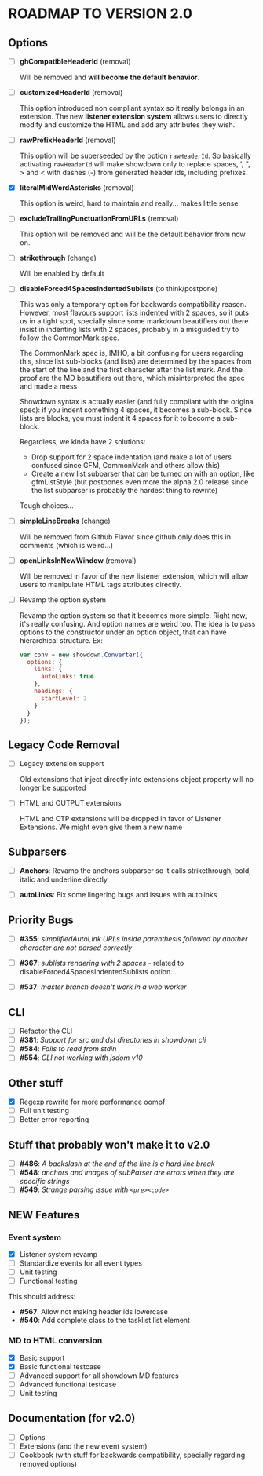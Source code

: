 # ROADMAP TO VERSION 2.0


## Options

- [ ] **ghCompatibleHeaderId** (removal)

    Will be removed and **will become the default behavior**.
    
- [ ] **customizedHeaderId** (removal)

    This option introduced non compliant syntax so it really belongs in an extension.
    The new **listener extension system** allows users to directly modify and customize
    the HTML and add any attributes they wish. 

- [ ] **rawPrefixHeaderId** (removal)

    This option will be superseeded by the option `rawHeaderId`. So basically activating `rawHeaderId` will make
    showdown only to replace spaces, ', ", > and < with dashes (-) from generated header ids, including prefixes.

- [X] **literalMidWordAsterisks** (removal)

    This option is weird, hard to maintain and really... makes little sense.

- [ ] **excludeTrailingPunctuationFromURLs** (removal)

    This option will be removed and will be the default behavior from now on.

- [ ] **strikethrough** (change)

    Will be enabled by default

- [ ] **disableForced4SpacesIndentedSublists** (to think/postpone)

    This was only a temporary option for backwards compatibility reason. However, most flavours support lists indented
    with 2 spaces, so it puts us in a tight spot, specially since some markdown beautifiers out there insist in
    indenting lists with 2 spaces, probably in a misguided try to follow the CommonMark spec.
    
    The CommonMark spec is, IMHO, a bit confusing for users regarding this, since list sub-blocks (and lists) 
    are determined by the spaces from the start of the line and the first character after the list mark. And the proof
    are the MD beautifiers out there, which misinterpreted the spec and made a mess 
    
    Showdown syntax is actually easier (and fully compliant with the original spec): if you indent something 4 spaces,
    it becomes a sub-block. Since lists are blocks, you must indent it 4 spaces for it to become a sub-block.
    
    Regardless, we kinda have 2 solutions:
    
    - Drop support for 2 space indentation (and make a lot of users confused since GFM, CommonMark and others allow this)
    - Create a new list subparser that can be turned on with an option, like gfmListStyle
      (but postpones even more the alpha 2.0 release since the list subparser is probably the hardest thing to rewrite)
    
    Tough choices...

- [ ] **simpleLineBreaks** (change)

    Will be removed from Github Flavor since github only does this in comments (which is weird...)

- [ ] **openLinksInNewWindow** (removal)

    Will be removed in favor of the new listener extension, which will allow users to manipulate HTML tags attributes
    directly.
    
- [ ] Revamp the option system

    Revamp the option system so that it becomes more simple. Right now, it's really confusing. And option names are weird
    too. The idea is to pass options to the constructor under an option object, that can have hierarchical structure.
    Ex:
    
    ```js
    var conv = new showdown.Converter({ 
      options: { 
        links: {
          autoLinks: true
        },
        headings: {
          startLevel: 2
        }
      }
    });
    ``` 

## Legacy Code Removal
- [ ] Legacy extension support
        
    Old extensions that inject directly into extensions object property will no longer be supported
    
- [ ] HTML and OUTPUT extensions
    
    HTML and OTP extensions will be dropped in favor of Listener Extensions. We might even give them a new name
    
## Subparsers
- [ ] **Anchors**: Revamp the anchors subparser so it calls strikethrough, bold, italic and underline directly
- [ ] **autoLinks**: Fix some lingering bugs and issues with autolinks


## Priority Bugs
- [ ] **#355**: *simplifiedAutoLink URLs inside parenthesis followed by another character are not parsed correctly*
- [ ] **#367**: *sublists rendering with 2 spaces* - related to disableForced4SpacesIndentedSublists option...
- [ ] **#537**: *master branch doesn't work in a web worker*


## CLI
- [ ] Refactor the CLI
- [ ] **#381**: *Support for src and dst directories in showdown cli*
- [ ] **#584**: *Fails to read from stdin*
- [ ] **#554**: *CLI not working with jsdom v10*

## Other stuff
- [X] Regexp rewrite for more performance oompf
- [ ] Full unit testing
- [ ] Better error reporting

## Stuff that probably won't make it to v2.0
- [ ] **#486**: *A backslash at the end of the line is a hard line break*
- [ ] **#548**: *anchors and images of subParser are errors when they are specific strings*
- [ ] **#549**: *Strange parsing issue with `<pre><code>`*

## NEW Features

### Event system
- [X] Listener system revamp
- [ ] Standardize events for all event types
- [ ] Unit testing
- [ ] Functional testing

This should address:
- **#567**: Allow not making header ids lowercase
- **#540**: Add complete class to the tasklist list element

### MD to HTML conversion
- [X] Basic support
- [X] Basic functional testcase
- [ ] Advanced support for all showdown MD features
- [ ] Advanced functional testcase
- [ ] Unit testing

## Documentation (for v2.0)
- [ ] Options
- [ ] Extensions (and the new event system)
- [ ] Cookbook (with stuff for backwards compatibility, specially regarding removed options)
